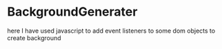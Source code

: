 # BackgroundGenerater
here I have used javascript to add event listeners to some dom objects to create background